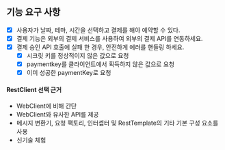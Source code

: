 ## 기능 요구 사항

- [x] 사용자가 날짜, 테마, 시간을 선택하고 결제를 해야 예약할 수 있다.
- [x] 결제 기능은 외부의 결제 서비스를 사용하여 외부의 결제 API를 연동하세요.
- [x] 결제 승인 API 호출에 실패 한 경우, 안전하게 에러를 핸들링 하세요.
    - [x] 시크릿 키를 정상적이지 않은 값으로 요청
    - [x] paymentkey를 클라이언트에서 획득하지 않은 값으로 요청
    - [x] 이미 성공한 paymentKey로 요청

#### RestClient 선택 근거

- WebClient에 비해 간단
- WebClient와 유사한 API를 제공
- 메시지 변환기, 요청 팩토리, 인터셉터 및 RestTemplate의 기타 기본 구성 요소를 사용
- 신기술 체험
